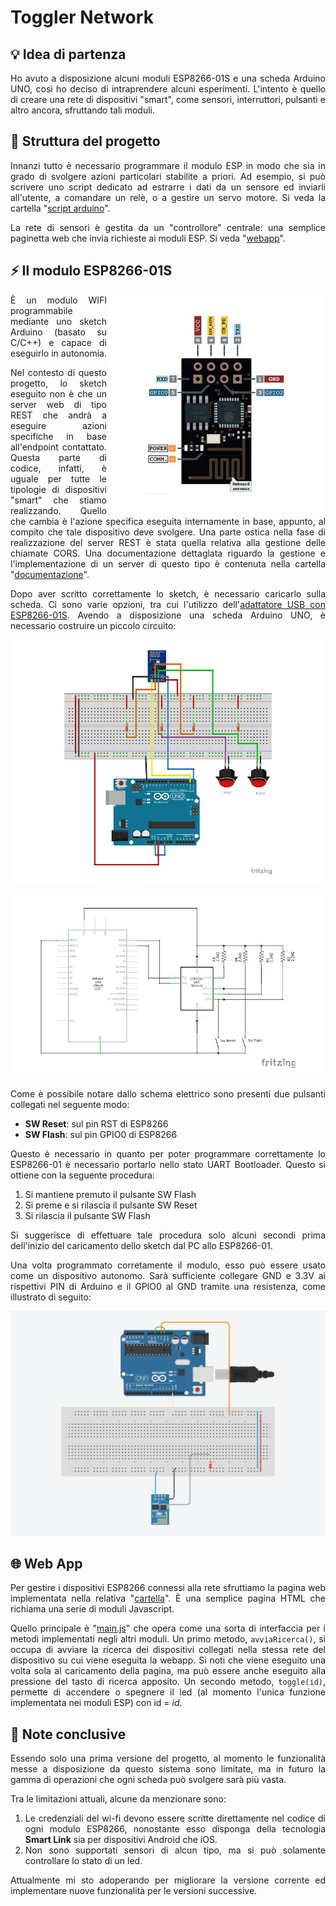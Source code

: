 # Toggler Network

## 💡 Idea di partenza

<div align="justify">

Ho avuto a disposizione alcuni moduli ESP8266-01S e una scheda Arduino UNO, così ho deciso di intraprendere alcuni esperimenti. L'intento è quello di creare una rete di dispositivi "smart", come sensori, interruttori, pulsanti e altro ancora, sfruttando tali moduli.

</div>

## 🧬 Struttura del progetto

<div align="justify">

Innanzi tutto è necessario programmare il modulo ESP in modo che sia in grado di svolgere azioni particolari stabilite a priori. Ad esempio, si può scrivere uno script dedicato ad estrarre i dati da un sensore ed inviarli all'utente, a comandare un relè, o a gestire un servo motore. Si veda la cartella "[script arduino](script%20arduino)".

La rete di sensori è gestita da un "controllore" centrale: una semplice paginetta web che invia richieste ai moduli ESP. Si veda "[webapp](webapp)".

</div>

## ⚡ Il modulo ESP8266-01S

<img src="img/ESP8266-01S.jpg" align="right" alt="ESP8266" width="350">

<div align="justify">

È un modulo WIFI programmabile mediante uno sketch Arduino (basato su C/C++) e capace di eseguirlo in autonomia.

Nel contesto di questo progetto, lo sketch eseguito non è che un server web di tipo REST che andrà a eseguire azioni specifiche in base all'endpoint contattato. Questa parte di codice, infatti, è uguale per tutte le tipologie di dispositivi "smart" che stiamo realizzando. Quello che cambia è l'azione specifica eseguita internamente in base, appunto, al compito che tale dispositivo deve svolgere. Una parte ostica nella fase di realizzazione del server REST è stata quella relativa alla gestione delle chiamate CORS. Una documentazione dettaglata riguardo la gestione e l'implementazione di un server di questo tipo è contenuta nella cartella "[documentazione](documentazione)".

Dopo aver scritto correttamente lo sketch, è necessario caricarlo sulla scheda. Ci sono varie opzioni, tra cui l'utilizzo dell'[adattatore USB con ESP8266-01S](https://www.az-delivery.de/products/esp8266-01s-mit-usb-adapter?ls=en). Avendo a disposizione una scheda Arduino UNO, è necessario costruire un piccolo circuito:

<div align="center">
<img width="700" src="img/arduino_seriale_esp8266_bb.jpg">
<br><br>
<img width="700" src="img/arduino_seriale_esp8266_schem.jpg">
</div>

Come è possibile notare dallo schema elettrico sono presenti due pulsanti collegati nel seguente modo:

- **SW Reset**: sul pin RST di ESP8266
- **SW Flash**: sul pin GPIO0 di ESP8266

Questo è necessario in quanto per poter programmare correttamente lo ESP8266-01 è necessario portarlo nello stato UART Bootloader. Questo si ottiene con la seguente procedura:

1. Si mantiene premuto il pulsante SW Flash
2. Si preme e si rilascia il pulsante SW Reset
3. Si rilascia il pulsante SW Flash

Si suggerisce di effettuare tale procedura solo alcuni secondi prima dell'inizio del caricamento dello sketch dal PC allo ESP8266-01.

Una volta programmato corretamente il modulo, esso può essere usato come un dispositivo autonomo. Sarà sufficiente collegare GND e 3.3V ai rispettivi PIN di Arduino e il GPIO0 al GND tramite una resistenza, come illustrato di seguito:

![ESP8266-01S come dispositivo autonomo](documentazione/Mio%20Schema/ESP8266-01S%20come%20dispositivo%20autonomo.png)

</div>

## 🌐 Web App

<div align="justify">

Per gestire i dispositivi ESP8266 connessi alla rete sfruttiamo la pagina web implementata nella relativa "[cartella](webapp)". È una semplice pagina HTML che richiama una serie di moduli Javascript.

Quello principale è "[main.js](webapp/modules/main.js)" che opera come una sorta di interfaccia per i metodi implementati negli altri moduli. Un primo metodo, `avviaRicerca()`, si occupa di avviare la ricerca dei dispositivi collegati nella stessa rete del dispositivo su cui viene eseguita la webapp. Si noti che viene eseguito una volta sola al caricamento della pagina, ma può essere anche eseguito alla pressione del tasto di ricerca apposito. Un secondo metodo, `toggle(id)`, permette di accendere o spegnere il led (al momento l'unica funzione implementata nei moduli ESP) con id = *id*.

</div>

## 📝 Note conclusive

<div align="justify">

Essendo solo una prima versione del progetto, al momento le funzionalità messe a disposizione da questo sistema sono limitate, ma in futuro la gamma di operazioni che ogni scheda può svolgere sarà più vasta.

Tra le limitazioni attuali, alcune da menzionare sono:

1. Le credenziali del wi-fi devono essere scritte direttamente nel codice di ogni modulo ESP8266, nonostante esso disponga della tecnologia **Smart Link** sia per dispositivi Android che iOS.
2. Non sono supportati sensori di alcun tipo, ma si può solamente controllare lo stato di un led.

Attualmente mi sto adoperando per migliorare la versione corrente ed implementare nuove funzionalità per le versioni successive.

</div>
